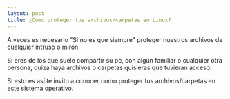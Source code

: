 ```yaml
---
layout: post
title: ¿Como proteger tus archivos/carpetas en Linux?
---
```


A veces es necesario "Si no es que siempre" proteger nuestros archivos de cualquier intruso o mirón. 

Si eres de los que suele compartir su pc, con algún familiar o cualquier otra persona, quiza haya archivos o carpetas quisieras  que tuvieran acceso. 

Si esto es así te invito a conocer como proteger tus archivos/carpetas en este sistema operativo.

